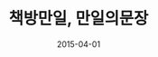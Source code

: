---
layout: post
title:  "책방만일, 만일의문장"
date:   2015-04-01
categories: work
sub-cat: commissioned work
bg-color-1:	d1b959
bg-color-2: eee
img:
    - /img/manil/manil-06.jpg
    - /img/manil/manil-01.jpg
    - /img/manil/manil-02.jpg
    - /img/manil/manil-05.jpg
    - /img/manil/manil-07.jpg
    - /img/manil/manil-08.jpg
collab: 
    - "client.책방만일"
txt:
---
